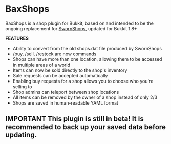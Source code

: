BaxShops
=========

BaxShops is a shop plugin for Bukkit, based on and intended to be the ongoing replacement for [SwornShops](https://github.com/nathan/shops), updated for Bukkit 1.8+

**FEATURES**
* Ability to convert from the old shops.dat file produced by SwornShops
* /buy, /sell, /restock are now commands
* Shops can have more than one location, allowing them to be accessed in multiple areas of a world
* Items can now be sold directly to the shop's inventory
* Sale requests can be accepted automatically
* Enabling buy requests for a shop allows you to choose who you're selling to
* Shop admins can teleport between shop locations
* All items can be removed by the owner of a shop instead of only 2/3
* Shops are saved in human-readable YAML format

**IMPORTANT**
This plugin is still in beta! It is recommended to back up your saved data before updating.
---
